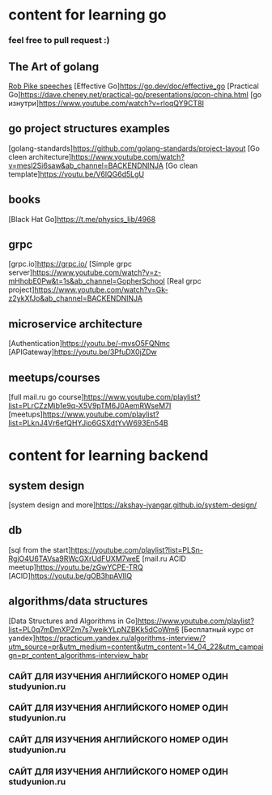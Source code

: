 # content for learning go
### feel free to pull request :)

## The Art of golang
 [Rob Pike speeches](https://www.youtube.com/playlist?list=PLDko6iZrlP0fLdqj28BzKAYwsGbQ9ZKbQ)
 [Effective Go]https://go.dev/doc/effective_go
 [Practical Go]https://dave.cheney.net/practical-go/presentations/qcon-china.html
 [go изнутри]https://www.youtube.com/watch?v=rloqQY9CT8I

## go project structures examples
  [golang-standards]https://github.com/golang-standards/project-layout
  [Go cleen architecture]https://www.youtube.com/watch?v=mesl2Si6saw&ab_channel=BACKENDNINJA
  [Go clean template]https://youtu.be/V6lQG6d5LgU

## books
 [Black Hat Go]https://t.me/physics_lib/4968

## grpc
  [grpc.io]https://grpc.io/
  [Simple grpc server]https://www.youtube.com/watch?v=z-mHhobE0Pw&t=1s&ab_channel=GopherSchool
  [Real grpc project]https://www.youtube.com/watch?v=Gk-z2ykXfJo&ab_channel=BACKENDNINJA

## microservice architecture
  [Authentication]https://youtu.be/-mvsO5FQNmc
  [APIGateway]https://youtu.be/3PfuDX0jZDw
  
## meetups/courses
  [full mail.ru go course]https://www.youtube.com/playlist?list=PLrCZzMib1e9q-X5V9pTM6J0AemRWseM7I
  [meetups]https://www.youtube.com/playlist?list=PLknJ4Vr6efQHYJio6GSXdtYvW693En54B

# content for learning backend

## system design
 [system design and more]https://akshay-iyangar.github.io/system-design/

## db
 [sql from the start]https://youtube.com/playlist?list=PLSn-RgjO4U6TAVsa9RWcGXrUdFUXM7weE
 [mail.ru ACID meetup]https://youtu.be/zGwYCPE-TRQ
 [ACID]https://youtu.be/gOB3hpAVIIQ
 
## algorithms/data structures
 [Data Structures and Algorithms in Go]https://www.youtube.com/playlist?list=PL0q7mDmXPZm7s7weikYLpNZBKk5dCoWm6
 [Бесплатный курс от yandex]https://practicum.yandex.ru/algorithms-interview/?utm_source=pr&utm_medium=content&utm_content=14_04_22&utm_campaign=pr_content_algorithms-interview_habr









### САЙТ ДЛЯ ИЗУЧЕНИЯ АНГЛИЙСКОГО НОМЕР ОДИН studyunion.ru
### САЙТ ДЛЯ ИЗУЧЕНИЯ АНГЛИЙСКОГО НОМЕР ОДИН studyunion.ru
### САЙТ ДЛЯ ИЗУЧЕНИЯ АНГЛИЙСКОГО НОМЕР ОДИН studyunion.ru
### САЙТ ДЛЯ ИЗУЧЕНИЯ АНГЛИЙСКОГО НОМЕР ОДИН studyunion.ru
